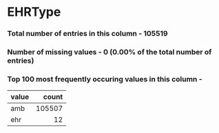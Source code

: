 
# EHRType

### Total number of entries in this column - 105519

### Number of missing values - 0 (0.00% of the total number of entries)

### Top 100 most frequently occuring values in this column -

| value   |   count |
|:--------|--------:|
| amb     |  105507 |
| ehr     |      12 |
